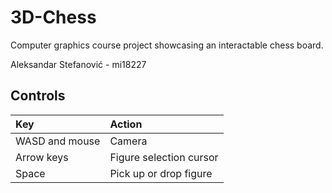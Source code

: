 # 3D-Chess
Computer graphics course project showcasing an interactable chess board.

Aleksandar Stefanović - mi18227

## Controls
| Key | Action |
| :--- | :--- |
| WASD and mouse | Camera |
| Arrow keys | Figure selection cursor |
| Space | Pick up or drop figure |

